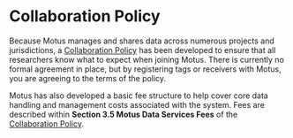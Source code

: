 # Collaboration Policy

Because Motus manages and shares data across numerous projects and jurisdictions, a [Collaboration Policy](https://motus.org/policy2022/) has been developed to ensure that all researchers know what to expect when joining Motus. There is currently no formal agreement in place, but by registering tags or receivers with Motus, you are agreeing to the terms of the policy.

Motus has also developed a basic fee structure to help cover core data handling and management costs associated with the system. Fees are described within **Section 3.5 Motus Data Services Fees** of the [Collaboration Policy](https://motus.org/policy2022/).&#x20;
